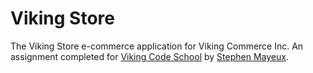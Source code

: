 # Viking Store

The Viking Store e-commerce application for Viking Commerce Inc. An assignment completed for [Viking Code School](http://vikingcodeschool.com) by [Stephen Mayeux](https://github.com/StephenMayeux).
